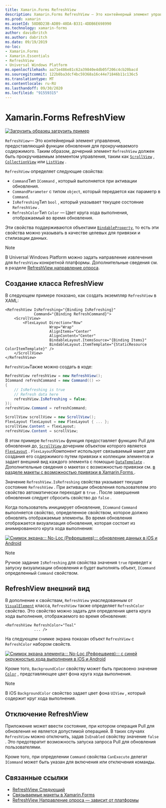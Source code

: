 ```yaml
---
title: Xamarin.Forms RefreshView
description: Xamarin.Forms RefreshView — Это контейнерный элемент управления, предоставляющий функции обновления для прокручиваемого содержимого.
ms.prod: xamarin
ms.assetId: 58DBD23B-ADB9-40DA-B331-4DDB6E698990
ms.technology: xamarin-forms
author: davidbritch
ms.author: dabritch
ms.date: 09/19/2019
no-loc:
- Xamarin.Forms
- Xamarin.Essentials
- RefreshView
- Universal Windows Platform
ms.openlocfilehash: aa71e486e81c62a39840e4db05f206c4cb20bacd
ms.sourcegitcommit: 122b8ba3dcf4bc59368a16c44e71846b11c136c5
ms.translationtype: MT
ms.contentlocale: ru-RU
ms.lasthandoff: 09/30/2020
ms.locfileid: "91559315"
---
```

# <a name="no-locxamarinforms-no-locrefreshview"></a>Xamarin.Forms RefreshView

[![Загрузить образец](~/media/shared/download.png) загрузить пример](https://docs.microsoft.com/samples/xamarin/xamarin-forms-samples/userinterface-refreshviewdemo/)

`RefreshView`— Это контейнерный элемент управления, предоставляющий функции обновления для прокручиваемого содержимого. Таким образом, дочерний элемент `RefreshView` должен быть прокручиваемым элементом управления, таким как [`ScrollView`](xref:Xamarin.Forms.ScrollView) , [`CollectionView`](xref:Xamarin.Forms.CollectionView) или [`ListView`](xref:Xamarin.Forms.ListView) .

`RefreshView` определяет следующие свойства:

- `Command`Тип `ICommand` , который выполняется при активации обновления.
- `CommandParameter` с типом `object`, который передается как параметр в `Command`.
- `IsRefreshing`Тип `bool` , который указывает текущее состояние `RefreshView` .
- `RefreshColor`Тип `Color` — Цвет круга хода выполнения, отображаемый во время обновления.

Эти свойства поддерживаются объектами [`BindableProperty`](xref:Xamarin.Forms.BindableProperty), то есть эти свойства можно указывать в качестве целевых для привязки и стилизации данных.

> [!NOTE]
> В Universal Windows Platform можно задать направление извлечения для `RefreshView` конкретной платформы. Дополнительные сведения см. в разделе [ RefreshView направление опроса](~/xamarin-forms/platform/windows/refreshview-pulldirection.md).

## <a name="create-a-no-locrefreshview"></a>Создание класса RefreshView

В следующем примере показано, как создать экземпляр `RefreshView` в XAML:

```xaml
<RefreshView IsRefreshing="{Binding IsRefreshing}"
             Command="{Binding RefreshCommand}">
    <ScrollView>
        <FlexLayout Direction="Row"
                    Wrap="Wrap"
                    AlignItems="Center"
                    AlignContent="Center"
                    BindableLayout.ItemsSource="{Binding Items}"
                    BindableLayout.ItemTemplate="{StaticResource ColorItemTemplate}" />
    </ScrollView>
</RefreshView>
```

`RefreshView`Также можно создать в коде:

```csharp
RefreshView refreshView = new RefreshView();
ICommand refreshCommand = new Command(() =>
{
    // IsRefreshing is true
    // Refresh data here
    refreshView.IsRefreshing = false;
});
refreshView.Command = refreshCommand;

ScrollView scrollView = new ScrollView();
FlexLayout flexLayout = new FlexLayout { ... };
scrollView.Content = flexLayout;
refreshView.Content = scrollView;
```

В этом примере `RefreshView` функция предоставляет функцию Pull для обновления до, [`ScrollView`](xref:Xamarin.Forms.ScrollView) дочерним объектом которого является [`FlexLayout`](xref:Xamarin.Forms.FlexLayout) . `FlexLayout`Компонент использует связываемый макет для создания его содержимого путем привязки к коллекции элементов и задает внешний вид каждого элемента с помощью [`DataTemplate`](xref:Xamarin.Forms.DataTemplate) . Дополнительные сведения о макетах с возможностью привязки см. [в разделе макеты с возможностью привязки в Xamarin.Forms ](~/xamarin-forms/user-interface/layouts/bindable-layouts.md).

Значение `RefreshView.IsRefreshing` свойства указывает текущее состояние `RefreshView` . При активации обновления пользователем это свойство автоматически переходит в `true` . После завершения обновления следует сбросить свойство до `false` .

Когда пользователь инициирует обновление, `ICommand` `Command` выполняется свойство, определенное свойством, которое должно обновлять отображаемые элементы. Во время обновления отображается визуализация обновления, которая состоит из анимированного круга хода выполнения:

[![Снимок экрана::: No-Loc (Рефрешвиев)::: обновление данных в iOS и Android](refreshview-images/default-progress-circle.png "::: No-Loc (Рефрешвиев)::: обновление данных")](refreshview-images/default-progress-circle-large.png#lightbox "::: No-Loc (Рефрешвиев)::: обновление данных")

> [!NOTE]
> Ручное задание `IsRefreshing` для свойства значения `true` приведет к запуску визуализации обновления и будет выполнять объект, `ICommand` определенный `Command` свойством.

## <a name="no-locrefreshview-appearance"></a>RefreshView внешний вид

В дополнение к свойствам, `RefreshView` унаследованным от [`VisualElement`](xref:Xamarin.Forms.VisualElement) класса, `RefreshView` также определяет `RefreshColor` свойство. Это свойство можно задать для определения цвета круга хода выполнения, отображаемого во время обновления:

```xaml
<RefreshView RefreshColor="Teal"
             ... />
```

На следующем снимке экрана показан объект `RefreshView` с `RefreshColor` набором свойств.

[![Снимок экрана элемента::: No-Loc (Рефрешвиев)::: с синей окружностью хода выполнения в iOS и Android](refreshview-images/teal-progress-circle.png "::: No-Loc (Рефрешвиев)::. с синей окружностью хода выполнения")](refreshview-images/teal-progress-circle-large.png#lightbox "::: No-Loc (Рефрешвиев)::. с синей окружностью хода выполнения")

Кроме того, `BackgroundColor` свойству может быть присвоено значение [`Color`](xref:Xamarin.Forms.Color) , представляющее цвет фона круга хода выполнения.

> [!NOTE]
> В iOS `BackgroundColor` свойство задает цвет фона `UIView` , который содержит круг хода выполнения.

## <a name="disable-a-no-locrefreshview"></a>Отключение RefreshView

Приложение может ввести состояние, при котором операция Pull для обновления не является допустимой операцией. В таких случаях `RefreshView` можно отключить, задав `IsEnabled` свойству значение `false` . Это предотвратит возможность запуска запроса Pull для обновления пользователями.

Кроме того, при определении `Command` свойства `CanExecute` делегат `ICommand` может быть указан для включения или отключения команды.

## <a name="related-links"></a>Связанные ссылки

- [RefreshView Следующий](/samples/xamarin/xamarin-forms-samples/userinterface-refreshviewdemo/)
- [Связываемые макеты в Xamarin.Forms](~/xamarin-forms/user-interface/layouts/bindable-layouts.md)
- [RefreshView Направление опроса — зависит от платформы](~/xamarin-forms/platform/windows/refreshview-pulldirection.md)